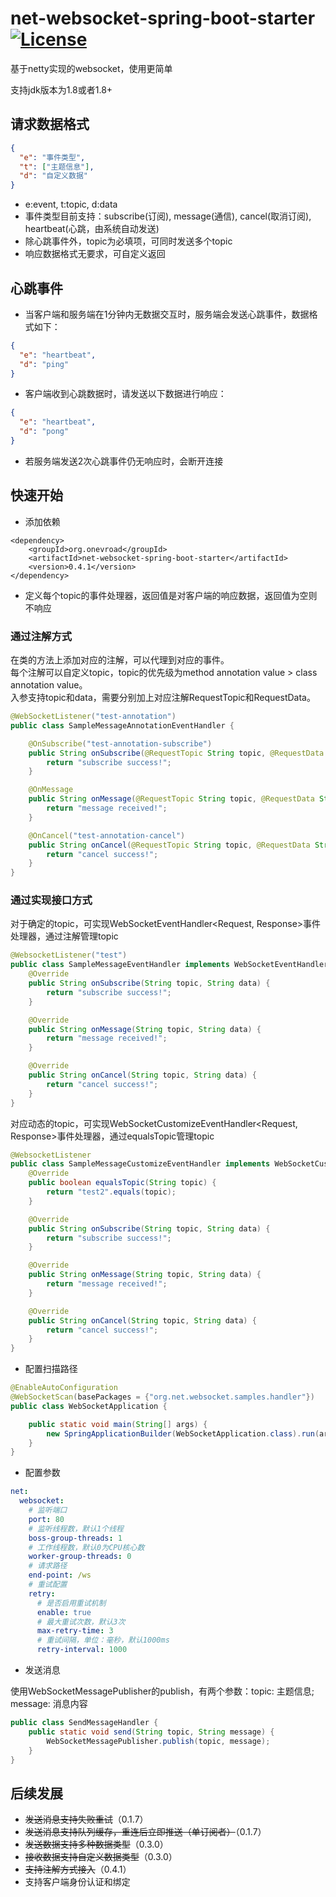 # net-websocket-spring-boot-starter [![License](http://img.shields.io/:license-apache-brightgreen.svg)](http://www.apache.org/licenses/LICENSE-2.0.html)

基于netty实现的websocket，使用更简单

支持jdk版本为1.8或者1.8+

## 请求数据格式
```json
{
  "e": "事件类型",
  "t": ["主题信息"],
  "d": "自定义数据"
}
```
- e:event, t:topic, d:data
- 事件类型目前支持：subscribe(订阅), message(通信), cancel(取消订阅), heartbeat(心跳，由系统自动发送)
- 除心跳事件外，topic为必填项，可同时发送多个topic
- 响应数据格式无要求，可自定义返回

## 心跳事件
- 当客户端和服务端在1分钟内无数据交互时，服务端会发送心跳事件，数据格式如下：
```json
{
  "e": "heartbeat",
  "d": "ping"
}
```
- 客户端收到心跳数据时，请发送以下数据进行响应：
```json
{
  "e": "heartbeat",
  "d": "pong"
}
```
- 若服务端发送2次心跳事件仍无响应时，会断开连接

## 快速开始
- 添加依赖
```
<dependency>
    <groupId>org.onevroad</groupId>
    <artifactId>net-websocket-spring-boot-starter</artifactId>
    <version>0.4.1</version>
</dependency>
```

- 定义每个topic的事件处理器，返回值是对客户端的响应数据，返回值为空则不响应
### 通过注解方式
在类的方法上添加对应的注解，可以代理到对应的事件。  
每个注解可以自定义topic，topic的优先级为method annotation value > class annotation value。  
入参支持topic和data，需要分别加上对应注解RequestTopic和RequestData。
```java
@WebSocketListener("test-annotation")
public class SampleMessageAnnotationEventHandler {

    @OnSubscribe("test-annotation-subscribe")
    public String onSubscribe(@RequestTopic String topic, @RequestData String data) {
        return "subscribe success!";
    }

    @OnMessage
    public String onMessage(@RequestTopic String topic, @RequestData String data) {
        return "message received!";
    }

    @OnCancel("test-annotation-cancel")
    public String onCancel(@RequestTopic String topic, @RequestData String data) {
        return "cancel success!";
    }
}
```
### 通过实现接口方式
对于确定的topic，可实现WebSocketEventHandler<Request, Response>事件处理器，通过注解管理topic
```java
@WebsocketListener("test")
public class SampleMessageEventHandler implements WebSocketEventHandler<String, String> {
    @Override
    public String onSubscribe(String topic, String data) {
        return "subscribe success!";
    }

    @Override
    public String onMessage(String topic, String data) {
        return "message received!";
    }

    @Override
    public String onCancel(String topic, String data) {
        return "cancel success!";
    }
}
```
对应动态的topic，可实现WebSocketCustomizeEventHandler<Request, Response>事件处理器，通过equalsTopic管理topic
```java
@WebsocketListener
public class SampleMessageCustomizeEventHandler implements WebSocketCustomizeEventHandler<String, String> {
    @Override
    public boolean equalsTopic(String topic) {
        return "test2".equals(topic);
    }

    @Override
    public String onSubscribe(String topic, String data) {
        return "subscribe success!";
    }

    @Override
    public String onMessage(String topic, String data) {
        return "message received!";
    }

    @Override
    public String onCancel(String topic, String data) {
        return "cancel success!";
    }
}
```

- 配置扫描路径
```java
@EnableAutoConfiguration
@WebSocketScan(basePackages = {"org.net.websocket.samples.handler"})
public class WebSocketApplication {

    public static void main(String[] args) {
        new SpringApplicationBuilder(WebSocketApplication.class).run(args);
    }
}
```

- 配置参数
```yaml
net:
  websocket:
    # 监听端口
    port: 80
    # 监听线程数，默认1个线程
    boss-group-threads: 1
    # 工作线程数，默认0为CPU核心数
    worker-group-threads: 0
    # 请求路径
    end-point: /ws
    # 重试配置
    retry:
      # 是否启用重试机制
      enable: true
      # 最大重试次数，默认3次
      max-retry-time: 3
      # 重试间隔，单位：毫秒，默认1000ms
      retry-interval: 1000
```

- 发送消息

使用WebSocketMessagePublisher的publish，有两个参数：topic: 主题信息; message: 消息内容
```java
public class SendMessageHandler {
    public static void send(String topic, String message) {
        WebSocketMessagePublisher.publish(topic, message);
    }
}
```
## 后续发展
- ~~发送消息支持失败重试~~（0.1.7）
- ~~发送消息支持队列缓存，重连后立即推送（单订阅者）~~（0.1.7）
- ~~发送数据支持多种数据类型~~（0.3.0）
- ~~接收数据支持自定义数据类型~~（0.3.0）
- ~~支持注解方式接入~~（0.4.1）
- 支持客户端身份认证和绑定
